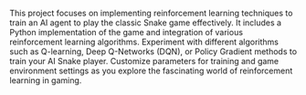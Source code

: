 This project focuses on implementing reinforcement learning techniques to train an AI agent to play the classic Snake game effectively. It includes a Python implementation of the game and integration of various reinforcement learning algorithms. Experiment with different algorithms such as Q-learning, Deep Q-Networks (DQN), or Policy Gradient methods to train your AI Snake player. Customize parameters for training and game environment settings as you explore the fascinating world of reinforcement learning in gaming.
